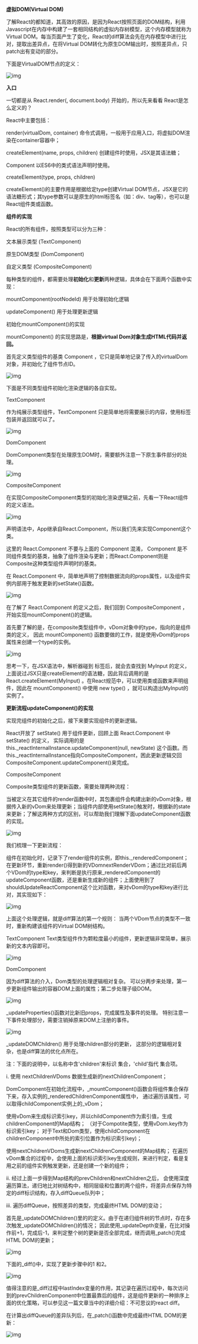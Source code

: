 **虚拟DOM(Virtual DOM)**

了解React的都知道，其高效的原因，是因为React按照页面的DOM结构，利用Javascript在内存中构建了一套相同结构的虚拟内存树模型，这个内存模型就称为Virtual DOM。每当页面产生了变化，React的diff算法会先在内存模型中进行比对，提取出差异点，在将Virtual DOM转化为原生DOM输出时，按照差异点，只patch出有变动的部分。 

下面是VirtualDOM节点的定义：

![img](https://ss2.baidu.com/6ONYsjip0QIZ8tyhnq/it/u=354683186,1987712363&fm=173&app=49&f=JPEG?w=640&h=78)

**入口**

一切都是从 React.render(<App/>, document.body) 开始的，所以先来看看 React是怎么定义的？

React中主要包括：

render(virtualDom, container) 命令式调用，一般用于应用入口，将虚拟DOM渲染在container容器中；

createElement(name, props, children) 创建组件时使用，JSX是其语法糖；

Component 以ES6中的类式语法声明时使用。

createElement(type, props, children)

createElement()的主要作用是根据给定type创建Virtual DOM节点，JSX是它的语法糖形式；其type参数可以是原生的html标签名（如：div、tag等），也可以是React组件类或函数。

**组件的实现**

React的所有组件，按照类型可以分为三种：

文本展示类型 (TextComponent)

原生DOM类型 (DomComponent)

自定义类型 (CompositeComponent)

每种类型的组件，都需要处理**初始化**和**更新**两种逻辑，具体会在下面两个函数中实现：

mountComponent(rootNodeId) 用于处理初始化逻辑

updateComponent() 用于处理更新逻辑

初始化mountComponent()的实现

mountComponent() 的实现思路是，**根据virtual Dom对象生成HTML代码并返回。**

首先定义类型组件的基类 Component ，它只是简单地记录了传入的virtualDom对象，并初始化了组件节点ID。

![img](https://ss1.baidu.com/6ONXsjip0QIZ8tyhnq/it/u=1020197179,242079782&fm=173&app=49&f=JPEG?w=640&h=94)

下面是不同类型组件初始化渲染逻辑的各自实现。

TextComponent

作为纯展示类型组件，TextComponent 只是简单地将需要展示的内容，使用标签包装并返回就可以了。

![img](https://ss2.baidu.com/6ONYsjip0QIZ8tyhnq/it/u=3587664029,927192555&fm=173&app=49&f=JPEG?w=640&h=98)

DomComponent

DomComponent类型在处理原生DOM时，需要额外注意一下原生事件部分的处理。

![img](https://ss1.baidu.com/6ONXsjip0QIZ8tyhnq/it/u=3323092852,2066862613&fm=173&app=49&f=JPEG?w=640&h=556&s=0270C730094F504D54FCA5DA0000C0B2)

CompositeComponent

在实现CompositeComponent类型的初始化渲染逻辑之前，先看一下React组件的定义语法。

![img](https://ss0.baidu.com/6ONWsjip0QIZ8tyhnq/it/u=4036558443,1589063326&fm=173&app=49&f=JPEG?w=640&h=126&s=80714F304B63672408D411DA0000C0B2)

声明语法中，App继承自React.Component，所以我们先来实现Component这个类。

这里的 React.Component 不要与上面的 Component 混淆， Component 是不同组件类型的基类，抽象了组件渲染与更新；而React.Component则是Composite这种类型组件声明时的基类。

在 React.Component 中，简单地声明了控制数据流向的props属性，以及组件实例内部用于触发更新的setState()函数。

![img](https://ss2.baidu.com/6ONYsjip0QIZ8tyhnq/it/u=2589332048,2040567400&fm=173&app=49&f=JPEG?w=640&h=130&s=8271CF304D6665221AFDA1DB0000C0B2)

在了解了 React.Component 的定义之后，我们回到 CompositeComponent ，开始实现mountComponent()的逻辑。

首先要了解的是，在composite类型组件中，vDom对象中的type，指向的是组件类的定义， 因此 mountComponent() 函数要做的工作，就是使用vDom的props属性来创建一个type的实例。

![img](https://ss0.baidu.com/6ONWsjip0QIZ8tyhnq/it/u=3192332889,199167624&fm=173&app=49&f=JPEG?w=640&h=416&s=8250C730131B406E48F5A4DA0000C0B3)

思考一下，在JSX语法中，解析器碰到 <MyInput/> 标签后，就会去查找到 MyInput 的定义，上面说过JSX只是createElement的语法糖，因此背后调用的是 React.createElement(MyInput) 。在React规范中，可以使用类或函数来声明组件，因此在 mountComponent() 中使用 new type() ，就可以构造出MyInput的实例了。

**更新流程updateComponent()的实现**

实现完组件的初始化之后，接下来要实现组件的更新逻辑。

React开放了 setState() 用于组件更新，回顾上面 React.Component 中 setState() 的定义， 实际调用的是 this._reactInternalInstance.updateComponent(null, newState) 这个函数。而 this._reactInternalInstance指向CompositeComponent，困此更新逻辑交回CompositeComponent.updateComponent()来完成。

CompositeComponent

Composite类型组件的更新函数，需要处理两种流程：

当被定义在其它组件的render函数中时，其包裹组件会构建出新的vDom对象，根据传入新的vDom来处理更新；当组件内部使用setState()触发时，根据新的state来更新；了解这两种方式的区别，可以帮助我们理解下面updateComponent函数的实现。

![img](https://ss2.baidu.com/6ONYsjip0QIZ8tyhnq/it/u=199728185,3760406654&fm=173&app=49&f=JPEG?w=640&h=754&s=0071C730095F404D4A4520DA0000C0B2)

我们梳理一下更新流程：

组件在初始化时，记录下了render组件的实例，即this._renderedComponent；在更新环节，重新render()得到新的VDomnextRenderVDom；通过比对前后两个VDom的type和key，来判断是执行原来_renderedComponent的updateComponent函数，还是重新生成新的组件；上面使用到了shouldUpdateReactComponent这个比对函数，来对vDom的type和key进行比对，其实现如下：

![img](https://ss0.baidu.com/6ONWsjip0QIZ8tyhnq/it/u=2951348988,3681692257&fm=173&app=49&f=JPEG?w=640&h=198&s=8250C7300D22452000ECA5DA000080B3)

上面这个处理逻辑，就是diff算法的第一个规则： 当两个VDom节点的类型不一致时，重新构建该组件的Virtual DOM树结构。

TextComponent Text类型组件作为颗粒度最小的组件，更新逻辑非常简单，展示新的文本内容即可。

![img](https://ss2.baidu.com/6ONYsjip0QIZ8tyhnq/it/u=3041108198,2764566772&fm=173&app=49&f=JPEG?w=640&h=128&s=0270C7304B62452016F5B8DA0000C0B1)

DomComponent

因为diff算法的介入，Dom类型的处理逻辑相对复杂。 可以分两步来处理，第一步更新组件输出的容器DOM上面的属性；第二步处理子级DOM。

![img](https://ss2.baidu.com/6ONYsjip0QIZ8tyhnq/it/u=1468157369,3984680661&fm=173&app=49&f=JPEG?w=640&h=144&s=0250C7304B2347241AF504DA0000C0B2)

_updateProperties()函数对比新旧props，完成属性及事件的处理。 特别注意一下事件处理部分，需要注销掉原来DOM上注册的事件。

![img](https://ss0.baidu.com/6ONWsjip0QIZ8tyhnq/it/u=4201422528,1669957736&fm=173&app=49&f=JPEG?w=640&h=513&s=8271CF30491F604D52FD81DA0000C0B2)

_updateDOMChildren() 用于处理children部分的更新， 这部分的逻辑相对复杂，也是diff算法的优化点所在。

注：下面的说明中，以名称中含'children'来标识 集合，'child'指代 集合项。

i. 使用 nextChildrenVDoms 数据生成新的nextChildrenComponent；

DomComponent在初始化流程中，_mountComponent()函数会将组件集合保存下来，存入实例的_renderedChildrenComponent属性中， 通过遍历该属性，可以取得childComponent实例上的_vDom；

使用vDom来生成标识索引key，并以childComponent作为索引值，生成childrenComponent的Map结构； （对于Compotite类型，使用vDom.key作为标识索引key； 对于Text和Dom类型，使用childComponent在childrenComponent中所处的索引位置作为标识索引key)；

使用nextChildrenVDoms生成新nextChildrenComponent的Map结构； 在遍历vDom集合的过程中，会使用上面的标识索引key生成规则，来进行判定，看是复用之前的组件实例触发更新，还是创建一个新的组件；

ii. 经过上面一步得到Map结构的prevChildren和nextChildren之后， 会使用深度遍历算法，递归地比对树结构中，相同层级和位置的两个组件，将差异点保存为特定的diff标识结构，存入diffQueue队列中；

iii. 遍历diffQueue，按照差异的类型，完成最终HTML DOM的变动；

首先是_updateDOMChildren()里的的定义。由于在递归组件树的节点时，存在多次触发_updateDOMChildren()的情况； 因此使用_updateDepth变量，在比对操作前+1，完成后-1，来判定整个树的更新是否全部完成，继而调用_patch()完成HTML DOM的更新；

![img](https://ss2.baidu.com/6ONYsjip0QIZ8tyhnq/it/u=1799419322,2763570265&fm=173&app=49&f=JPEG?w=640&h=196&s=807047304B6245200CDCA1DA0000C0B2)

下面的_diff()中，实现了更新步骤中的1 和2。

![img](https://ss1.baidu.com/6ONXsjip0QIZ8tyhnq/it/u=4008595702,1580410784&fm=173&app=49&f=JPEG?w=387&h=786&s=0251C730179B50695EF584DA0000C0B3)

值得注意的是_diff过程中lastIndex变量的作用，其记录在遍历过程中，每次访问到的prevChildrenComponent中位置最靠后的组件，这是组件更新的一种排序上面的优化策略，可以参见这一篇文章当中的详细介绍：不可思议的react diff。

在计算出diffQueue的差异队列后，在_patch()函数中完成最终HTML DOM的更新：

![img](https://ss0.baidu.com/6ONWsjip0QIZ8tyhnq/it/u=3226131909,95283902&fm=173&app=49&f=JPEG?w=640&h=377&s=0250C7300F1B444B08DDA1DA000050B2)